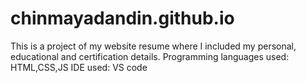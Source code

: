 # chinmayadandin.github.io
This is a project of my website resume where I included my personal, educational and certification details.
Programming languages used: HTML,CSS,JS
IDE used: VS code
